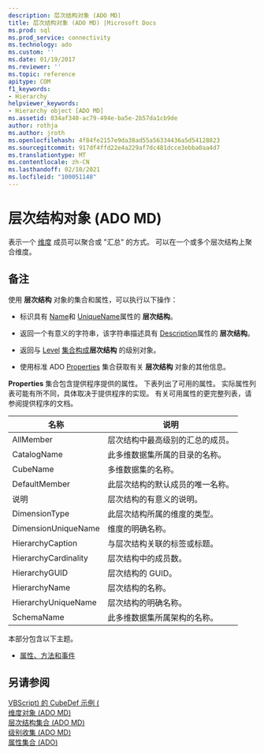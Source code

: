 ```yaml
---
description: 层次结构对象 (ADO MD)
title: 层次结构对象 (ADO MD) |Microsoft Docs
ms.prod: sql
ms.prod_service: connectivity
ms.technology: ado
ms.custom: ''
ms.date: 01/19/2017
ms.reviewer: ''
ms.topic: reference
apitype: COM
f1_keywords:
- Hierarchy
helpviewer_keywords:
- Hierarchy object [ADO MD]
ms.assetid: 034af340-ac79-494e-ba5e-2b57da1cb9de
author: rothja
ms.author: jroth
ms.openlocfilehash: 4f84fe2157e9da38ad55a56334436a5d54128823
ms.sourcegitcommit: 917df4ffd22e4a229af7dc481dcce3ebba0aa4d7
ms.translationtype: MT
ms.contentlocale: zh-CN
ms.lasthandoff: 02/10/2021
ms.locfileid: "100051148"
---
```

# <a name="hierarchy-object-ado-md"></a>层次结构对象 (ADO MD)
表示一个 [维度](./dimension-object-ado-md.md) 成员可以聚合或 "汇总" 的方式。 可以在一个或多个层次结构上聚合维度。  
  
## <a name="remarks"></a>备注  
 使用 **层次结构** 对象的集合和属性，可以执行以下操作：  
  
-   标识具有 [Name](./name-property-ado-md.md)和 [UniqueName](./uniquename-property-ado-md.md)属性的 **层次结构**。  
  
-   返回一个有意义的字符串，该字符串描述具有 [Description](./description-property-ado-md.md)属性的 **层次结构**。  
  
-   返回与 [Level](./level-object-ado-md.md) [集合构成](./levels-collection-ado-md.md)**层次结构** 的级别对象。  
  
-   使用标准 ADO [Properties](../ado-api/properties-collection-ado.md) 集合获取有关 **层次结构** 对象的其他信息。  
  
 **Properties** 集合包含提供程序提供的属性。 下表列出了可用的属性。 实际属性列表可能有所不同，具体取决于提供程序的实现。 有关可用属性的更完整列表，请参阅提供程序的文档。  
  
|名称|说明|  
|----------|-----------------|  
|AllMember|层次结构中最高级别的汇总的成员。|  
|CatalogName|此多维数据集所属的目录的名称。|  
|CubeName|多维数据集的名称。|  
|DefaultMember|此层次结构的默认成员的唯一名称。|  
|说明|层次结构的有意义的说明。|  
|DimensionType|此层次结构所属的维度的类型。|  
|DimensionUniqueName|维度的明确名称。|  
|HierarchyCaption|与层次结构关联的标签或标题。|  
|HierarchyCardinality|层次结构中的成员数。|  
|HierarchyGUID|层次结构的 GUID。|  
|HierarchyName|层次结构的名称。|  
|HierarchyUniqueName|层次结构的明确名称。|  
|SchemaName|此多维数据集所属架构的名称。|  
  
 本部分包含以下主题。  
  
-   [属性、方法和事件](./hierarchy-object-properties-methods-and-events.md)  
  
## <a name="see-also"></a>另请参阅  
 [VBScript) 的 CubeDef 示例 (](./cubedef-example-vbscript.md)   
 [维度对象 (ADO MD) ](./dimension-object-ado-md.md)   
 [层次结构集合 (ADO MD) ](./hierarchies-collection-ado-md.md)   
 [级别收集 (ADO MD) ](./levels-collection-ado-md.md)   
 [属性集合 (ADO)](../ado-api/properties-collection-ado.md)